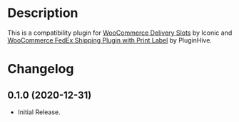 # Description

This is a compatibility plugin for [WooCommerce Delivery Slots](https://iconicwp.com/products/woocommerce-delivery-slots/?utm_source=Iconic&utm_medium=Github&utm_campaign=iconic-woo-delivery-slots-compat-shipping-pro)  by Iconic and [WooCommerce FedEx Shipping Plugin with Print Label](https://www.pluginhive.com/product/woocommerce-fedex-shipping-plugin-with-print-label/?aff=144) by PluginHive.

# Changelog

## 0.1.0 (2020-12-31)
* Initial Release.
